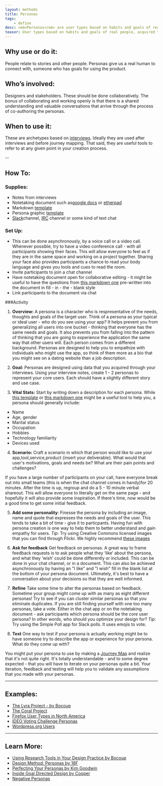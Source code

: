 ```yaml
---
layout: methods
title: Personas
tags:
    - define
desc: <em>Personas</em> are user types based on habits and goals of real people, acquired through interviews and conversations.
teaser: User types based on habits and goals of real people, acquired through interviews and conversations.
---
```

## Why use or do it:

People relate to stories and other people. Personas give us a real human to connect with, someone who has goals for using the product.

## Who’s involved:

Designers and stakeholders. These should be done collaboratively. The bonus of collaborating and working openly is that there is a shared understanding and valuable conversations that arrive through the process of co-authoring the personas.

## When to use it:

These are archetypes based on [interviews](/methods/interviews/). Ideally they are used after interviews and before journey mapping. That said, they are useful tools to refer to at any given point in your creation process.


--

## How To:

### Supplies:

* Notes from interviews
* Notetaking document such as[google docs](https://www.google.com/docs/about/) or [etherpad](http://etherpad.org/)
* Markdown [template](https://github.com/bocoup/workshop-training-design/blob/master/handouts/persona-template.md)
* Persona graphic [template](https://github.com/bocoup/workshop-training-design/blob/master/handouts/persona-worksheet.png)
* [Slack](https://slack.com/)channel, [IRC](https://en.wikipedia.org/wiki/Internet_Relay_Chat) channel or some kind of text chat


### Set Up:

* This can be done asynchronously, by a voice call or a video call. Whenever possible, try to have a video conference call - with all participants showing their faces. This will allow everyone to feel as if they are in the same space and working on a project together. Sharing your face also provides participants a chance to read your body language and gives you tools and cues to read the room.
* Invite participants to join a chat channel
* Have notetaking document open for collaborative editing - it might be useful to have the questions from [this markdown one](https://github.com/bocoup/workshop-training-design/blob/master/handouts/persona-template.md) pre-written into the document in fill - in - the - blank style
* Link participants to the document via chat

###Activity

1. **Overview:** A persona is a character who is respresentative of the needs, thoughts and goals of the target user.  Think of a persona as your typical or ideal user - who do you see using your app? It helps prevent you from generalizing all users into one bucket - thinking that everyone has the same needs and goals. It also prevents you from falling into the pattern of thinking that you are going to experience the application the same way that other users will.  Each person comes from a different background. Personas are designed to help you to empathize with individuals who might use the app, so think of them more as a bio that you might see on a dating website than a job description.

2. **Goal:** Personas are designed using data that you acquired through your interviews. Using your interview notes, create 1 - 2 personas to represent your core users. Each should have a slightly different story and use case.

3. **Vital Stats:** Start by writing down a description for each persona. While [this template](https://github.com/bocoup/workshop-training-design/blob/master/handouts/persona-worksheet.png) or [this markdown one](https://github.com/bocoup/workshop-training-design/blob/master/handouts/persona-template.md) might be a useful tool to help you, a persona should generally include:
  - Name
  - Age, gender
  - Marital status
  - Occupation
  - Hobbies
  - Technology familiarity
  - Devices used  

4. **Scenario:** Craft a scenario in which that person would like to use your app,tool,service,product {insert your deliverable}. What would that user's motivations, goals and needs be? What are their pain points and challenges?

If you have a large number of participants on your call, have everyone break out into small teams (this is when the chat channel comes in handy)for 20 minutes. After the time is up, regroup and do a 5 - 10 minute verbal shareout. This will allow everyone to literally get on the same page - and hopefully it will also provide some inspiration. If there's time, now would be a good time to get some initial feedback.

5. **Add some personality**: Finesse the persona by including an image, name and quote that expresses the needs and goals of the user. This tends to take a bit of time - give it to particpants. Having fun with persona creation is one way to help them to better understand and gain empathy for users.  *Tip:* Try using Creative Commons licensed images that you can find through Flickr. We highly recommend [these images](https://www.flickr.com/photos/wocintechchat/)

6. **Ask for feedback** Get feedback on personas. A great way to frame feedback requests is to ask people what they ‘like’ about the persona, and what they ‘wish’ could be done differently or included. This can be done in your chat channel, or in a document. This can also be achieved asynchronously by having an "I like" and "I wish" fill in the blank list at the bottom of your persona document. Ultimately, it's best to have a conversation about your decisions so that they are well informed.

7. **Refine** Take some time to alter the personas based on feedback. Sometime your group might come up with as many as eight different personas! Try to see if you can cluster similar personas so that you eliminate duplicates. If you are still finding yourself with one too many personas, take a vote. Either in the chat app or on the notetaking document - ask participants which persona should be the *core* user persona? In other words, who should you optimize your design for? *Tip:* Try using the Simple Poll app for Slack polls. It uses emojis to vote.  

8. **Test**  One way to test if your persona is actually working might be to have someone try to describe the app or experience for your persona. What do they come up with?  

You might put your persona to use by making a [Journey Map](https://github.com/bocoup/opendesignkit/issues/46) and realize that it's  not quite right. It's totally understandable - and to some degree expected - that you will have to iterate  on your personas quite a bit. Your iteration, feedback and testing will help you to validate any assumptions that you made with your personas.


---

## Examples:
* [The Lyra Project - by Bocoup](https://github.com/vega/lyra/search?q=persona&type=Issues&utf8=%E2%9C%93)
* [The Coral Project](https://coralproject.net/meet-our-users/)
* [Firefox User Types in North America](https://blog.mozilla.org/ux/2013/08/firefox-user-types-in-north-america/)
* [IDEO Voting Challenge Personas](https://challenges.openideo.com/blog/personas-for-concepts)
* [Wordpress.org Users](https://make.wordpress.org/docs/2014/04/21/admin-help-user-personas/)

---

## Learn More:
* [Using Research Tools in Your Design Practice by Bocoup](https://bocoup.com/weblog/using-research-tools-in-your-design-practice-negotiating-to-actually-use-them)
* [Design Method: Personas by 18F](https://methods.18f.gov/personas/)
* [Perfecting Your Personas by Kim Goodwin](https://articles.uie.com/perfecting_personas/)
* [Inside Goal Directed Design by Cooper](http://www.cooper.com/journal/2014/04/inside-goal-directed-design-a-two-part-conversation-with-alan-cooper)
* [Negative Personas](https://www.youandco.com.au/blog/why-do-i-need-negative-personas)
